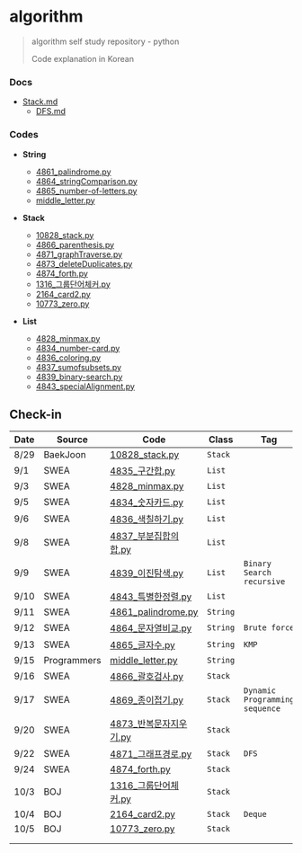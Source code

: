 # algorithm
> algorithm self study repository - python
>
> Code explanation in Korean



### Docs

- [Stack.md](https://github.com/sophryu99/algorithm/blob/master/Readme/Stack.md)
  - [DFS.md](https://github.com/sophryu99/algorithm/blob/master/Readme/DFS.md)



### Codes

- **String**
  - [4861_palindrome.py](https://github.com/sophryu99/algorithm/blob/master/SWEA/String_4861_palindrome.py)
  - [4864_stringComparison.py](https://github.com/sophryu99/algorithm/blob/master/SWEA/String_4864_문자열비교.py)
  - [4865_number-of-letters.py](https://github.com/sophryu99/algorithm/blob/master/SWEA/String_4865_글자수.py)
  - [middle_letter.py](https://github.com/sophryu99/algorithm/blob/master/Programmers/middle_letter.py)



- **Stack**
  - [10828_stack.py](https://github.com/sophryu99/algorithm/blob/master/BaekJoon/10828_stack.py)
  - [4866_parenthesis.py](https://github.com/sophryu99/algorithm/blob/master/SWEA/Stack_4866_괄호검사.py)
  - [4871_graphTraverse.py](https://github.com/sophryu99/algorithm/blob/master/SWEA/Stack_4871_그래프경로.py)
  - [4873_deleteDuplicates.py](https://github.com/sophryu99/algorithm/blob/master/SWEA/Stack_4873_반복문자지우기.py)
  - [4874_forth.py](https://github.com/sophryu99/algorithm/blob/master/SWEA/Stack_4874_forth.py)
  - [1316_그룹단어체커.py](https://github.com/sophryu99/algorithm/blob/master/BaekJoon/1316_그룹단어체커.py)
  - [2164_card2.py](https://github.com/sophryu99/algorithm/blob/master/BaekJoon/2164_card2.py)
  - [10773_zero.py](https://github.com/sophryu99/algorithm/blob/master/BaekJoon/10773_zero.py)



- **List**
  - [4828_minmax.py](https://github.com/sophryu99/algorithm/blob/master/SWEA/List1_4828_minmax.py)
  - [4834_number-card.py](https://github.com/sophryu99/algorithm/blob/master/SWEA/List1_4834_숫자카드.py)
  - [4836_coloring.py](https://github.com/sophryu99/algorithm/blob/master/SWEA/List2_4836_색칠하기.py)
  - [4837_sumofsubsets.py](https://github.com/sophryu99/algorithm/blob/master/SWEA/List2_4837_부분집합의합.py)
  - [4839_binary-search.py](https://github.com/sophryu99/algorithm/blob/master/SWEA/List2_4839_이진탐색.py)
  - [4843_specialAlignment.py](https://github.com/sophryu99/algorithm/blob/master/SWEA/List2_4843_특별한정렬.py)



#### 

## Check-in

| Date | Source      | Code                                                         | Class    | Tag                              | Link                               |
| ---- | ----------- | ------------------------------------------------------------ | -------- | -------------------------------- | ---------------------------------- |
| 8/29 | BaekJoon    | [10828_stack.py](https://github.com/sophryu99/algorithm/blob/master/BaekJoon/10828_stack.py) | `Stack`  |                                  |                                    |
| 9/1  | SWEA        | [4835_구간합.py](https://github.com/sophryu99/algorithm/blob/master/SWEA/List1_4835_구간합.py) | `List`   |                                  |                                    |
| 9/3  | SWEA        | [4828_minmax.py](https://github.com/sophryu99/algorithm/blob/master/SWEA/List1_4828_minmax.py) | `List`   |                                  |                                    |
| 9/5  | SWEA        | [4834_숫자카드.py](https://github.com/sophryu99/algorithm/blob/master/SWEA/List1_4834_숫자카드.py) | `List`   |                                  |                                    |
| 9/6  | SWEA        | [4836_색칠하기.py](https://github.com/sophryu99/algorithm/blob/master/SWEA/List2_4836_색칠하기.py) | `List`   |                                  |                                    |
| 9/8  | SWEA        | [4837_부분집합의합.py](https://github.com/sophryu99/algorithm/blob/master/SWEA/List2_4837_부분집합의합.py) | `List`   |                                  |                                    |
| 9/9  | SWEA        | [4839_이진탐색.py](https://github.com/sophryu99/algorithm/blob/master/SWEA/List2_4839_이진탐색.py) | `List`   | `Binary Search` `recursive`      |                                    |
| 9/10 | SWEA        | [4843_특별한정렬.py](https://github.com/sophryu99/algorithm/blob/master/SWEA/List2_4843_특별한정렬.py) | `List`   |                                  |                                    |
| 9/11 | SWEA        | [4861_palindrome.py](https://github.com/sophryu99/algorithm/blob/master/SWEA/String_4861_palindrome.py) | `String` |                                  | [🌟](https://sophuu.tistory.com/5)  |
| 9/12 | SWEA        | [4864_문자열비교.py](https://github.com/sophryu99/algorithm/blob/master/SWEA/String_4864_문자열비교.py) | `String` | `Brute force`                    | [🌟](https://sophuu.tistory.com/3)  |
| 9/13 | SWEA        | [4865_글자수.py](https://github.com/sophryu99/algorithm/blob/master/SWEA/String_4865_글자수.py) | `String` | `KMP`                            | [🌟](https://sophuu.tistory.com/4)  |
| 9/15 | Programmers | [middle_letter.py](https://github.com/sophryu99/algorithm/blob/master/Programmers/middle_letter.py) | `String` |                                  |                                    |
| 9/16 | SWEA        | [4866_괄호검사.py](https://github.com/sophryu99/algorithm/blob/master/SWEA/Stack_4866_괄호검사.py) | `Stack`  |                                  | [🌟](https://sophuu.tistory.com/6)  |
| 9/17 | SWEA        | [4869_종이접기.py](https://github.com/sophryu99/algorithm/blob/master/SWEA/Stack_4869_종이접기.py) | `Stack`  | `Dynamic Programming` `sequence` |                                    |
| 9/20 | SWEA        | [4873_반복문자지우기.py](https://github.com/sophryu99/algorithm/blob/master/SWEA/Stack_4873_반복문자지우기.py) | `Stack`  |                                  |                                    |
| 9/22 | SWEA        | [4871_그래프경로.py](https://github.com/sophryu99/algorithm/blob/master/SWEA/Stack_4871_그래프경로.py) | `Stack`  | `DFS`                            |                                    |
| 9/24 | SWEA        | [4874_forth.py](https://github.com/sophryu99/algorithm/blob/master/SWEA/Stack_4874_forth.py) | `Stack`  |                                  |                                    |
| 10/3 | BOJ         | [1316_그룹단어체커.py](https://github.com/sophryu99/algorithm/blob/master/BaekJoon/1316_그룹단어체커.py) | `Stack`  |                                  |                                    |
| 10/4 | BOJ         | [2164_card2.py](https://github.com/sophryu99/algorithm/blob/master/BaekJoon/2164_card2.py) | `Stack`  | `Deque`                          | [🌟](https://sophuu.tistory.com/13) |
| 10/5 | BOJ         | [10773_zero.py](https://github.com/sophryu99/algorithm/blob/master/BaekJoon/10773_zero.py) | `Stack`  |                                  | [🌟](https://sophuu.tistory.com/12) |
|      |             |                                                              |          |                                  |                                    |
|      |             |                                                              |          |                                  |                                    |





